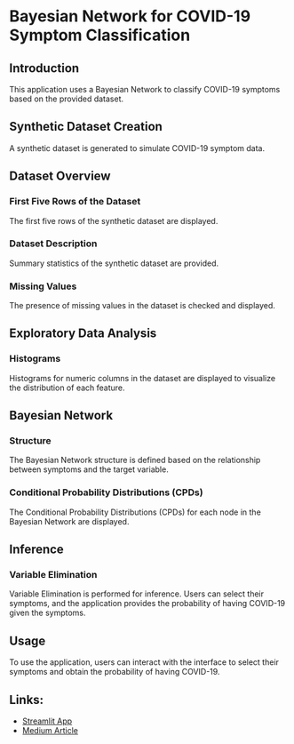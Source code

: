 # Bayesian Network for COVID-19 Symptom Classification

## Introduction
This application uses a Bayesian Network to classify COVID-19 symptoms based on the provided dataset.

## Synthetic Dataset Creation
A synthetic dataset is generated to simulate COVID-19 symptom data.

## Dataset Overview
### First Five Rows of the Dataset
The first five rows of the synthetic dataset are displayed.

### Dataset Description
Summary statistics of the synthetic dataset are provided.

### Missing Values
The presence of missing values in the dataset is checked and displayed.

## Exploratory Data Analysis
### Histograms
Histograms for numeric columns in the dataset are displayed to visualize the distribution of each feature.

## Bayesian Network
### Structure
The Bayesian Network structure is defined based on the relationship between symptoms and the target variable.

### Conditional Probability Distributions (CPDs)
The Conditional Probability Distributions (CPDs) for each node in the Bayesian Network are displayed.

## Inference
### Variable Elimination
Variable Elimination is performed for inference. Users can select their symptoms, and the application provides the probability of having COVID-19 given the symptoms.

## Usage
To use the application, users can interact with the interface to select their symptoms and obtain the probability of having COVID-19.

## Links:
- [Streamlit App](https://week6tech.streamlit.app/)
- [Medium Article](https://medium.com/@chiteshgokul_22aia23/harnessing-bayesian-network-for-disease-diagnosis-a-path-to-precision-healthcare-57449826729d)



